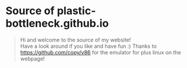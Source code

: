 # Source of plastic-bottleneck.github.io

> Hi and welcome to the source of my website!  
> Have a look around if you like and have fun :)
> Thanks to https://github.com/copy/v86 for the emulator for plus linux on the webpage!
